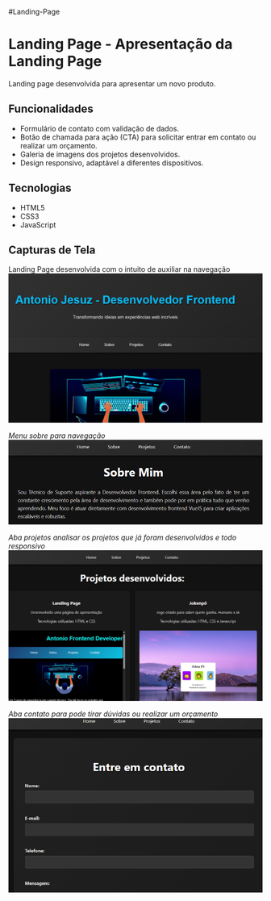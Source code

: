 ﻿#Landing-Page

# Landing Page - Apresentação da Landing Page

Landing page desenvolvida para apresentar um novo produto.

## Funcionalidades

* Formulário de contato com validação de dados.
* Botão de chamada para ação (CTA) para solicitar entrar em contato ou realizar um orçamento.
* Galeria de imagens dos projetos desenvolvidos.
* Design responsivo, adaptável a diferentes dispositivos.

## Tecnologias

* HTML5
* CSS3
* JavaScript

## Capturas de Tela

Landing Page desenvolvida com o intuito de auxiliar na navegação
![alt text](image.png)

*Menu sobre para navegação*
![alt text](image-1.png)

*Aba projetos analisar os projetos que já foram desenvolvidos e todo responsivo*
![alt text](image-2.png)

*Aba contato para pode tirar dúvidas ou realizar um orçamento*
![alt text](image-3.png)
